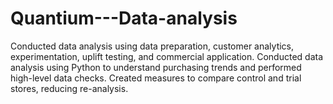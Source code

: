 # Quantium---Data-analysis
Conducted data analysis using data preparation, customer analytics, experimentation, uplift testing, and commercial application. Conducted data analysis using Python to understand purchasing trends and performed high-level data checks. Created measures to compare control and trial stores, reducing re-analysis. 
